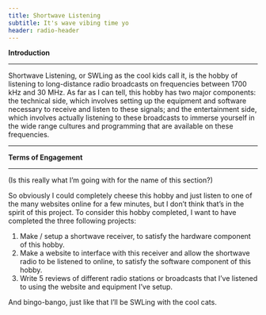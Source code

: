 ```yaml
---
title: Shortwave Listening
subtitle: It's wave vibing time yo
header: radio-header
---
```


**Introduction**

---

Shortwave Listening, or SWLing as the cool kids call it, is the hobby of listening to long-distance radio broadcasts on frequencies between 1700 kHz and 30 MHz. As far as I can tell, this hobby has two major components: the technical side, which involves setting up the equipment and software necessary to receive and listen to these signals; and the entertainment side, which involves actually listening to these broadcasts to immerse yourself in the wide range cultures and programming that are available on these frequencies.

---

**Terms of Engagement**

---

(Is this really what I’m going with for the name of this section?)

So obviously I could completely cheese this hobby and just listen to one of the many websites online for a few minutes, but I don’t think that’s in the spirit of this project. To consider this hobby completed, I want to have completed the three following projects:

1. Make / setup a shortwave receiver, to satisfy the hardware component of this hobby.
2. Make a website to interface with this receiver and allow the shortwave radio to be listened to online, to satisfy the software component of this hobby.
3. Write 5 reviews of different radio stations or broadcasts that I’ve listened to using the website and equipment I’ve setup.

And bingo-bango, just like that I’ll be SWLing with the cool cats.
